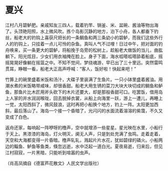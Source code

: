 # 夏兴

江村八月碧鲈肥。亲戚知友三四人，载着钓竿、锅釜、米、盆碗、酱油等物出海了。头顶艳阳照，水上微风吹。拣个岛影沉静的地方，泊下小舟，各人都垂下钓丝，船老大的钓钩上喜获尺把长的一条鲷鱼和两三条幼小的碧鲈，而我们这些外行人的钓钩上，只挂着一点儿可怜的杂鱼。真叫人气不过哩！日过中午，把对面的钓舟唤来，买一条更大的碧鲈，将船挽于岛旁的松树上，趁船老大做饭的当儿，曲肱躺下。阳光炫目，少女们用衣袖掩在脸上。身子下面，海水呱嗒呱嗒舔着船底，摇摇晃晃好像躺在摇篮之中。不知不觉间，梦绕魂游，早已出了三十里远。突然雷鸣贯耳，睁眼一看，船老大正高声呼喊：“客人，饭好啦！快起来吧！”

竹箅上的碗里盛着米饭和汤汁，大碟子里装满了生鱼片。一只小钵里盛着酱油。用潮水煮的米饭略带咸味，却很香甜。船老大用生锈的菜刀大块大块切成的鲷鱼和鲈鱼，那鱼片比木匠用斧头砍下的木片还要大，却是那般香甜可口。吃罢饭，借用岛上人家的井水润润喉咙，回去脱掉衣裳，从船上向海里一跃，游上一遭儿，再睡上一觉，太阳西斜了，微风鼓浪，这时再把小船换个地方，钓上一阵。太阳更加西斜，最后落山了。海岛一个接一个昏暗了，光闪闪的水面流着溶溶的紫霭，不久又变成了白色。

返舟还家，每响起一阵咿呀的橹声，空中就增添一些星星。星光映在水里，小船行于天上。黑漆漆的海岛，灯火明灭，阒无人声，只是到处充满了虫鸣。走着走着，天空和大海都变得一片昏暗。橹声轧轧，溅起片片水花，犹如碧绿的磷火。小船两边的鲻鱼、鲈鱼等鱼类，倏忽远逝，水中泛起一道白光。夏夜易逝，归来后，但见江村寂寂，一片黑暗，只能听到喧嚣的虫声。

（肖高凤摘自《德富芦花散文》人民文学出版社）